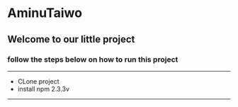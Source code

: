 # AminuTaiwo
## Welcome to our little project 

### follow the steps below on how to run this project

---
* CLone project
* install npm 2.3.3v
---
